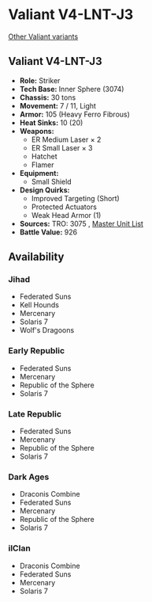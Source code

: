 # Valiant V4-LNT-J3 

[Other Valiant variants](../valiant.md) 

## Valiant V4-LNT-J3 

- **Role:** Striker 
- **Tech Base:** Inner Sphere (3074) 
- **Chassis:** 30 tons 
- **Movement:** 7 / 11, Light 
- **Armor:** 105 (Heavy Ferro Fibrous) 
- **Heat Sinks:** 10 (20) 
- **Weapons:** 
  - ER Medium Laser × 2 
  - ER Small Laser × 3 
  - Hatchet 
  - Flamer 
- **Equipment:** 
  - Small Shield 
- **Design Quirks:** 
  - Improved Targeting (Short) 
  - Protected Actuators 
  - Weak Head Armor (1) 
- **Sources:** TRO: 3075 , [Master Unit List](http://masterunitlist.info/Unit/Details/3368) 
- **Battle Value:** 926 

## Availability 

### Jihad 

- Federated Suns 
- Kell Hounds 
- Mercenary 
- Solaris 7 
- Wolf's Dragoons 

### Early Republic 

- Federated Suns 
- Mercenary 
- Republic of the Sphere 
- Solaris 7 

### Late Republic 

- Federated Suns 
- Mercenary 
- Republic of the Sphere 
- Solaris 7 

### Dark Ages 

- Draconis Combine 
- Federated Suns 
- Mercenary 
- Republic of the Sphere 
- Solaris 7 

### ilClan 

- Draconis Combine 
- Federated Suns 
- Mercenary 
- Solaris 7 

